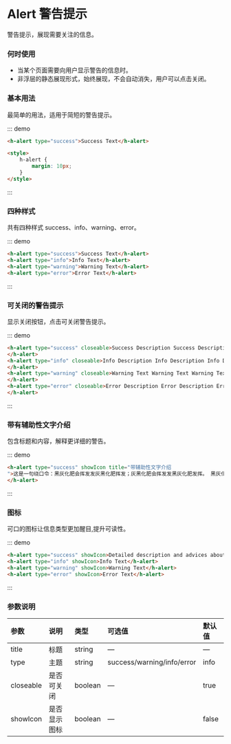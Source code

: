 # Alert 警告提示
警告提示，展现需要关注的信息。

### 何时使用

- 当某个页面需要向用户显示警告的信息时。
- 非浮层的静态展现形式，始终展现，不会自动消失，用户可以点击关闭。

### 基本用法

最简单的用法，适用于简短的警告提示。

::: demo
```html
<h-alert type="success">Success Text</h-alert>

<style>
    h-alert {
        margin: 10px;
    }
</style>

```
:::

### 四种样式
共有四种样式 success、info、warning、error。

::: demo
```html
<h-alert type="success">Success Text</h-alert>
<h-alert type="info">Info Text</h-alert>
<h-alert type="warning">Warning Text</h-alert>
<h-alert type="error">Error Text</h-alert>

```
:::

### 可关闭的警告提示
显示关闭按钮，点击可关闭警告提示。

::: demo
```html
<h-alert type="success" closeable>Success Description Success Description Success Description
</h-alert>
<h-alert type="info" closeable>Info Description Info Description Info Description Info Description
</h-alert>
<h-alert type="warning" closeable>Warning Text Warning Text Warning Text Warning Text Warning Text Warning Text Warning Text
</h-alert>
<h-alert type="error" closeable>Error Description Error Description Error Description Error Description Error Description Error Description
</h-alert>

```
:::

### 带有辅助性文字介绍
包含标题和内容，解释更详细的警告。

::: demo
```html
<h-alert type="success" showIcon title="带辅助性文字介绍
">这是一句绕口令：黑灰化肥会挥发发灰黑化肥挥发；灰黑化肥会挥发发黑灰化肥发挥。 黑灰化肥会挥发发灰黑化肥黑灰挥发化为灰……
</h-alert>

```
:::


### 图标
可口的图标让信息类型更加醒目,提升可读性。

::: demo
```html
<h-alert type="success" showIcon>Detailed description and advices about successful copywriting.</h-alert>
<h-alert type="info" showIcon>Info Text</h-alert>
<h-alert type="warning" showIcon>Warning Text</h-alert>
<h-alert type="error" showIcon>Error Text</h-alert>

```
:::

### 参数说明

|参数|说明|类型|可选值|默认值
|:--|:--|:--|:-----|:---
|title	|标题	|string	|—	|—
|type	|主题	|string	|success/warning/info/error	|info
|closeable	|是否可关闭	|boolean	|—	|true
|showIcon	|是否显示图标	|boolean	|—	|false
